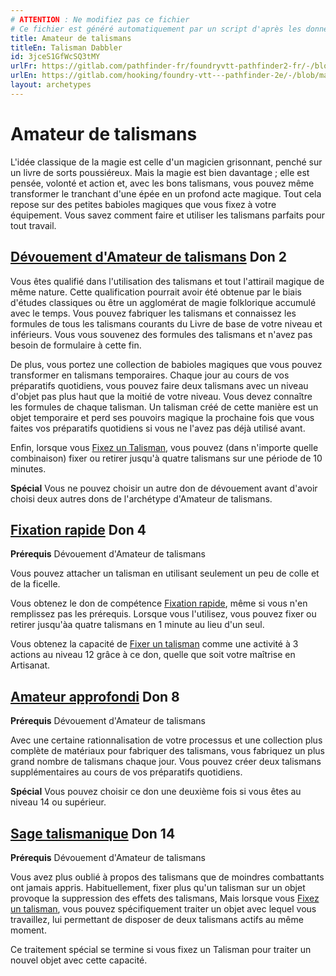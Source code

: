 ```yaml
---
# ATTENTION : Ne modifiez pas ce fichier
# Ce fichier est généré automatiquement par un script d'après les données du module Foundry VTT officiel et de sa traduction
title: Amateur de talismans
titleEn: Talisman Dabbler
id: 3jceS1GfWcSQ3tMY
urlFr: https://gitlab.com/pathfinder-fr/foundryvtt-pathfinder2-fr/-/blob/master/data/archetypes/3jceS1GfWcSQ3tMY.htm
urlEn: https://gitlab.com/hooking/foundry-vtt---pathfinder-2e/-/blob/master/packs/data/archetypes.db/talisman-dabbler.json
layout: archetypes
---
```

# Amateur de talismans

L'idée classique de la magie est celle d'un magicien grisonnant, penché sur un livre de sorts poussiéreux. Mais la magie est bien davantage ; elle est pensée, volonté et action et, avec les bons talismans, vous pouvez même transformer le tranchant d'une épée en un profond acte magique. Tout cela repose sur des petites babioles magiques que vous fixez à votre équipement. Vous savez comment faire et utiliser les talismans parfaits pour tout travail.

## [Dévouement d'Amateur de talismans](../dons/dévouement-d-amateur-de-talismans.html) Don 2

Vous êtes qualifié dans l'utilisation des talismans et tout l'attirail magique de même nature. Cette qualification pourrait avoir été obtenue par le biais d'études classiques ou être un agglomérat de magie folklorique accumulé avec le temps. Vous pouvez fabriquer les talismans et connaissez les formules de tous les talismans courants du Livre de base de votre niveau et inférieurs. Vous vous souvenez des formules des talismans et n'avez pas besoin de formulaire à cette fin.

De plus, vous portez une collection de babioles magiques que vous pouvez transformer en talismans temporaires. Chaque jour au cours de vos préparatifs quotidiens, vous pouvez faire deux talismans avec un niveau d'objet pas plus haut que la moitié de votre niveau. Vous devez connaître les formules de chaque talisman. Un talisman créé de cette manière est un objet temporaire et perd ses pouvoirs magique la prochaine fois que vous faites vos préparatifs quotidiens si vous ne l'avez pas déjà utilisé avant.

Enfin, lorsque vous [Fixez un Talisman](../actions/fixer-un-talisman.html), vous pouvez (dans n'importe quelle combinaison) fixer ou retirer jusqu'à quatre talismans sur une période de 10 minutes.

**Spécial** Vous ne pouvez choisir un autre don de dévouement avant d'avoir choisi deux autres dons de l'archétype d'Amateur de talismans.

## [Fixation rapide](../dons/fixation-rapide.html) Don 4

**Prérequis** Dévouement d'Amateur de talismans

Vous pouvez attacher un talisman en utilisant seulement un peu de colle et de la ficelle.

Vous obtenez le don de compétence [Fixation rapide](../dons/fixation-rapide.html), même si vous n'en remplissez pas les prérequis. Lorsque vous l'utilisez, vous pouvez fixer ou retirer jusqu'àa quatre talismans en 1 minute au lieu d'un seul.

Vous obtenez la capacité de [Fixer un talisman](../actions/fixer-un-talisman.html) comme une activité à 3 actions au niveau 12 grâce à ce don, quelle que soit votre maîtrise en Artisanat.

## [Amateur approfondi](../dons/amateur-approfondi.html) Don 8

**Prérequis** Dévouement d'Amateur de talismans

Avec une certaine rationnalisation de votre processus et une collection plus complète de matériaux pour fabriquer des talismans, vous fabriquez un plus grand nombre de talismans chaque jour. Vous pouvez créer deux talismans supplémentaires au cours de vos préparatifs quotidiens.

**Spécial** Vous pouvez choisir ce don une deuxième fois si vous êtes au niveau 14 ou supérieur.

## [Sage talismanique](../dons/sage-talismanique.html) Don 14

**Prérequis** Dévouement d'Amateur de talismans

Vous avez plus oublié à propos des talismans que de moindres combattants ont jamais appris. Habituellement, fixer plus qu'un talisman sur un objet provoque la suppression des effets des talismans, Mais lorsque vous [Fixez un talisman](../actions/fixer-un-talisman.html), vous pouvez spécifiquement traiter un objet avec lequel vous travaillez, lui permettant de disposer de deux talismans actifs au même moment.

Ce traitement spécial se termine si vous fixez un Talisman pour traiter un nouvel objet avec cette capacité.
